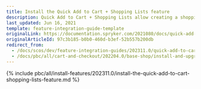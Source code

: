 ```yaml
---
title: Install the Quick Add to Cart + Shopping Lists feature
description: Quick Add to Cart + Shopping Lists allow creating a shopping list to buy products. This guide describes how to integrate this feature into your project.
last_updated: Jun 16, 2021
template: feature-integration-guide-template
originalLink: https://documentation.spryker.com/2021080/docs/quick-add-to-cart-shopping-lists-feature-integration
originalArticleId: 97c3b185-b0b0-460d-b3ef-52b557b200db
redirect_from:
  - /docs/scos/dev/feature-integration-guides/202311.0/quick-add-to-cart-shopping-lists-feature-integration.html
  - /docs/pbc/all/cart-and-checkout/202204.0/base-shop/install-and-upgrade/install-features/install-the-quick-add-to-cart-shopping-lists-feature.html
---
```

{% include pbc/all/install-features/202311.0/install-the-quick-add-to-cart-shopping-lists-feature.md %} <!-- To edit, see /_includes/pbc/all/install-features/202311.0/install-the-quick-add-to-cart-shopping-lists-feature.md -->
